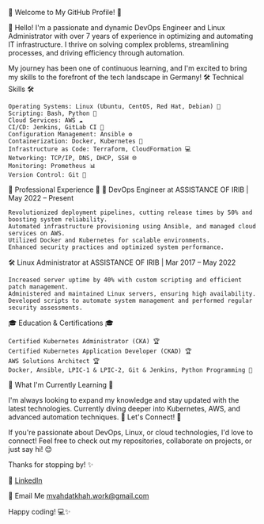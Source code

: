 🌟 Welcome to My GitHub Profile! 🌟

👋 Hello! I'm a passionate and dynamic DevOps Engineer and Linux Administrator with over 7 years of experience in optimizing and automating IT infrastructure. I thrive on solving complex problems, streamlining processes, and driving efficiency through automation.

My journey has been one of continuous learning, and I'm excited to bring my skills to the forefront of the tech landscape in Germany!
🛠️ Technical Skills 🛠️

    Operating Systems: Linux (Ubuntu, CentOS, Red Hat, Debian) 🐧
    Scripting: Bash, Python 🐍
    Cloud Services: AWS ☁️
    CI/CD: Jenkins, GitLab CI 🚀
    Configuration Management: Ansible ⚙️
    Containerization: Docker, Kubernetes 🐳
    Infrastructure as Code: Terraform, CloudFormation 💻
    Networking: TCP/IP, DNS, DHCP, SSH 🌐
    Monitoring: Prometheus 📊
    Version Control: Git 📝

💼 Professional Experience 💼
🚀 DevOps Engineer at ASSISTANCE OF IRIB | May 2022 – Present

    Revolutionized deployment pipelines, cutting release times by 50% and boosting system reliability.
    Automated infrastructure provisioning using Ansible, and managed cloud services on AWS.
    Utilized Docker and Kubernetes for scalable environments.
    Enhanced security practices and optimized system performance.

🛠️ Linux Administrator at ASSISTANCE OF IRIB | Mar 2017 – May 2022

    Increased server uptime by 40% with custom scripting and efficient patch management.
    Administered and maintained Linux servers, ensuring high availability.
    Developed scripts to automate system management and performed regular security assessments.

🎓 Education & Certifications 🎓

    Certified Kubernetes Administrator (CKA) 🏆
    Certified Kubernetes Application Developer (CKAD) 🏆
    AWS Solutions Architect 🏆
    Docker, Ansible, LPIC-1 & LPIC-2, Git & Jenkins, Python Programming 🏅

🌱 What I'm Currently Learning 🌱

I'm always looking to expand my knowledge and stay updated with the latest technologies. Currently diving deeper into Kubernetes, AWS, and advanced automation techniques.
🤝 Let's Connect! 🤝

If you're passionate about DevOps, Linux, or cloud technologies, I'd love to connect! Feel free to check out my repositories, collaborate on projects, or just say hi! 😊

Thanks for stopping by! ✨

🔗 [LinkedIn](#-https://www.linkedin.com/in/milad-vahdatkhah-7289b261/)

📧 Email Me <mvahdatkhah.work@gmail.com>

Happy coding! 💻✨
